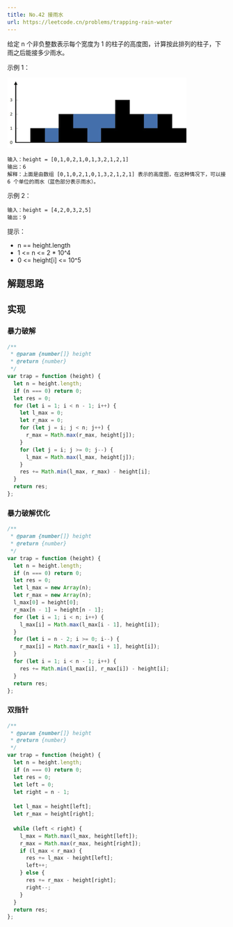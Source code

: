 ```yaml
---
title: No.42 接雨水
url: https://leetcode.cn/problems/trapping-rain-water
---
```


给定 n 个非负整数表示每个宽度为 1 的柱子的高度图，计算按此排列的柱子，下雨之后能接多少雨水。

示例 1：

![rainwatertrap](https://raw.githubusercontent.com/wcywxq/image-store/master/ssg/code_leetcode_No.42_rainwatertrap.png)

```text
输入：height = [0,1,0,2,1,0,1,3,2,1,2,1]
输出：6
解释：上面是由数组 [0,1,0,2,1,0,1,3,2,1,2,1] 表示的高度图，在这种情况下，可以接 6 个单位的雨水（蓝色部分表示雨水）。
```

示例 2：

```text
输入：height = [4,2,0,3,2,5]
输出：9
```

提示：

- n == height.length
- 1 <= n <= 2 \* 10^4
- 0 <= height\[i\] <= 10^5

## 解题思路

## 实现

### 暴力破解

```js
/**
 * @param {number[]} height
 * @return {number}
 */
var trap = function (height) {
  let n = height.length;
  if (n === 0) return 0;
  let res = 0;
  for (let i = 1; i < n - 1; i++) {
    let l_max = 0;
    let r_max = 0;
    for (let j = i; j < n; j++) {
      r_max = Math.max(r_max, height[j]);
    }
    for (let j = i; j >= 0; j--) {
      l_max = Math.max(l_max, height[j]);
    }
    res += Math.min(l_max, r_max) - height[i];
  }
  return res;
};
```

### 暴力破解优化

```js
/**
 * @param {number[]} height
 * @return {number}
 */
var trap = function (height) {
  let n = height.length;
  if (n === 0) return 0;
  let res = 0;
  let l_max = new Array(n);
  let r_max = new Array(n);
  l_max[0] = height[0];
  r_max[n - 1] = height[n - 1];
  for (let i = 1; i < n; i++) {
    l_max[i] = Math.max(l_max[i - 1], height[i]);
  }
  for (let i = n - 2; i >= 0; i--) {
    r_max[i] = Math.max(r_max[i + 1], height[i]);
  }
  for (let i = 1; i < n - 1; i++) {
    res += Math.min(l_max[i], r_max[i]) - height[i];
  }
  return res;
};
```

### 双指针

```js
/**
 * @param {number[]} height
 * @return {number}
 */
var trap = function (height) {
  let n = height.length;
  if (n === 0) return 0;
  let res = 0;
  let left = 0;
  let right = n - 1;

  let l_max = height[left];
  let r_max = height[right];

  while (left < right) {
    l_max = Math.max(l_max, height[left]);
    r_max = Math.max(r_max, height[right]);
    if (l_max < r_max) {
      res += l_max - height[left];
      left++;
    } else {
      res += r_max - height[right];
      right--;
    }
  }
  return res;
};
```
